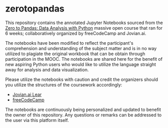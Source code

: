 # zerotopandas

This repository contains the annotated Jupyter Notebooks sourced from the [Zero to Pandas: Data Analysis with Python]("https://jovian.ai/learn/data-analysis-with-python-zero-to-pandas") massive open course that ran for 6 weeks; collaboratively organized by freeCodeCamp and Jovian.ai. 

The notebooks have been modified to reflect the participant's comprehension and understanding of the subject matter and is in no way utilized to plagiate the original workbook that can be obtain through participation in the MOOC. The notebooks are shared here for the benefit of new aspiring Python users who would like to utilize the language straight away for analysis and data visualization. 

Please utilize the notebooks with caution and credit the organizers should you utilize the structures of the coursework accordingly:
* [Jovian.ai Lear]("https://jovian.ai/learn")
* [freeCodeCamp]("https://freecodecamp.org")

The notebooks are continuously being personalized and updated to benefit the owner of this repository. Any questions or remarks can be addressed to the user via this platform itself. 
